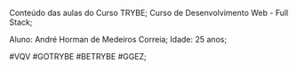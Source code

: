 Conteúdo das aulas do Curso TRYBE;
Curso de Desenvolvimento Web - Full Stack;

Aluno: André Horman de Medeiros Correia;
Idade: 25 anos;

#VQV
#GOTRYBE
#BETRYBE
#GGEZ;
